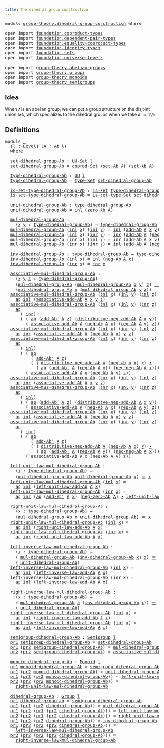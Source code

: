 ```yaml
---
title: The dihedral group construction
---
```


<pre class="Agda"><a id="57" class="Keyword">module</a> <a id="64" href="group-theory.dihedral-group-construction.html" class="Module">group-theory.dihedral-group-construction</a> <a id="105" class="Keyword">where</a>

<a id="112" class="Keyword">open</a> <a id="117" class="Keyword">import</a> <a id="124" href="foundation.coproduct-types.html" class="Module">foundation.coproduct-types</a>
<a id="151" class="Keyword">open</a> <a id="156" class="Keyword">import</a> <a id="163" href="foundation.dependent-pair-types.html" class="Module">foundation.dependent-pair-types</a>
<a id="195" class="Keyword">open</a> <a id="200" class="Keyword">import</a> <a id="207" href="foundation.equality-coproduct-types.html" class="Module">foundation.equality-coproduct-types</a>
<a id="243" class="Keyword">open</a> <a id="248" class="Keyword">import</a> <a id="255" href="foundation.identity-types.html" class="Module">foundation.identity-types</a>
<a id="281" class="Keyword">open</a> <a id="286" class="Keyword">import</a> <a id="293" href="foundation.sets.html" class="Module">foundation.sets</a>
<a id="309" class="Keyword">open</a> <a id="314" class="Keyword">import</a> <a id="321" href="foundation.universe-levels.html" class="Module">foundation.universe-levels</a>

<a id="349" class="Keyword">open</a> <a id="354" class="Keyword">import</a> <a id="361" href="group-theory.abelian-groups.html" class="Module">group-theory.abelian-groups</a>
<a id="389" class="Keyword">open</a> <a id="394" class="Keyword">import</a> <a id="401" href="group-theory.groups.html" class="Module">group-theory.groups</a>
<a id="421" class="Keyword">open</a> <a id="426" class="Keyword">import</a> <a id="433" href="group-theory.monoids.html" class="Module">group-theory.monoids</a>
<a id="454" class="Keyword">open</a> <a id="459" class="Keyword">import</a> <a id="466" href="group-theory.semigroups.html" class="Module">group-theory.semigroups</a>
</pre>
## Idea

When `A` is an abelian group, we can put a group structure on the disjoint union `A+A`, which specializes to the dihedral groups when we take `A := ℤ/k`.

## Definitions

<pre class="Agda"><a id="683" class="Keyword">module</a> <a id="690" href="group-theory.dihedral-group-construction.html#690" class="Module">_</a>
  <a id="694" class="Symbol">{</a><a id="695" href="group-theory.dihedral-group-construction.html#695" class="Bound">l</a> <a id="697" class="Symbol">:</a> <a id="699" href="Agda.Primitive.html#597" class="Postulate">Level</a><a id="704" class="Symbol">}</a> <a id="706" class="Symbol">(</a><a id="707" href="group-theory.dihedral-group-construction.html#707" class="Bound">A</a> <a id="709" class="Symbol">:</a> <a id="711" href="group-theory.abelian-groups.html#2512" class="Function">Ab</a> <a id="714" href="group-theory.dihedral-group-construction.html#695" class="Bound">l</a><a id="715" class="Symbol">)</a>
  <a id="719" class="Keyword">where</a>

  <a id="728" href="group-theory.dihedral-group-construction.html#728" class="Function">set-dihedral-group-Ab</a> <a id="750" class="Symbol">:</a> <a id="752" href="foundation-core.sets.html#1190" class="Function">UU-Set</a> <a id="759" href="group-theory.dihedral-group-construction.html#695" class="Bound">l</a>
  <a id="763" href="group-theory.dihedral-group-construction.html#728" class="Function">set-dihedral-group-Ab</a> <a id="785" class="Symbol">=</a> <a id="787" href="foundation.equality-coproduct-types.html#11165" class="Function">coprod-Set</a> <a id="798" class="Symbol">(</a><a id="799" href="group-theory.abelian-groups.html#2646" class="Function">set-Ab</a> <a id="806" href="group-theory.dihedral-group-construction.html#707" class="Bound">A</a><a id="807" class="Symbol">)</a> <a id="809" class="Symbol">(</a><a id="810" href="group-theory.abelian-groups.html#2646" class="Function">set-Ab</a> <a id="817" href="group-theory.dihedral-group-construction.html#707" class="Bound">A</a><a id="818" class="Symbol">)</a>

  <a id="823" href="group-theory.dihedral-group-construction.html#823" class="Function">type-dihedral-group-Ab</a> <a id="846" class="Symbol">:</a> <a id="848" href="foundation-core.universe-levels.html#235" class="Primitive">UU</a> <a id="851" href="group-theory.dihedral-group-construction.html#695" class="Bound">l</a>
  <a id="855" href="group-theory.dihedral-group-construction.html#823" class="Function">type-dihedral-group-Ab</a> <a id="878" class="Symbol">=</a> <a id="880" href="foundation-core.sets.html#1304" class="Function">type-Set</a> <a id="889" href="group-theory.dihedral-group-construction.html#728" class="Function">set-dihedral-group-Ab</a>

  <a id="914" href="group-theory.dihedral-group-construction.html#914" class="Function">is-set-type-dihedral-group-Ab</a> <a id="944" class="Symbol">:</a> <a id="946" href="foundation-core.sets.html#1113" class="Function">is-set</a> <a id="953" href="group-theory.dihedral-group-construction.html#823" class="Function">type-dihedral-group-Ab</a>
  <a id="978" href="group-theory.dihedral-group-construction.html#914" class="Function">is-set-type-dihedral-group-Ab</a> <a id="1008" class="Symbol">=</a> <a id="1010" href="foundation-core.sets.html#1355" class="Function">is-set-type-Set</a> <a id="1026" href="group-theory.dihedral-group-construction.html#728" class="Function">set-dihedral-group-Ab</a>

  <a id="1051" href="group-theory.dihedral-group-construction.html#1051" class="Function">unit-dihedral-group-Ab</a> <a id="1074" class="Symbol">:</a> <a id="1076" href="group-theory.dihedral-group-construction.html#823" class="Function">type-dihedral-group-Ab</a>
  <a id="1101" href="group-theory.dihedral-group-construction.html#1051" class="Function">unit-dihedral-group-Ab</a> <a id="1124" class="Symbol">=</a> <a id="1126" href="foundation.coproduct-types.html#1249" class="InductiveConstructor">inl</a> <a id="1130" class="Symbol">(</a><a id="1131" href="group-theory.abelian-groups.html#3983" class="Function">zero-Ab</a> <a id="1139" href="group-theory.dihedral-group-construction.html#707" class="Bound">A</a><a id="1140" class="Symbol">)</a>

  <a id="1145" href="group-theory.dihedral-group-construction.html#1145" class="Function">mul-dihedral-group-Ab</a> <a id="1167" class="Symbol">:</a>
    <a id="1173" class="Symbol">(</a><a id="1174" href="group-theory.dihedral-group-construction.html#1174" class="Bound">x</a> <a id="1176" href="group-theory.dihedral-group-construction.html#1176" class="Bound">y</a> <a id="1178" class="Symbol">:</a> <a id="1180" href="group-theory.dihedral-group-construction.html#823" class="Function">type-dihedral-group-Ab</a><a id="1202" class="Symbol">)</a> <a id="1204" class="Symbol">→</a> <a id="1206" href="group-theory.dihedral-group-construction.html#823" class="Function">type-dihedral-group-Ab</a>
  <a id="1231" href="group-theory.dihedral-group-construction.html#1145" class="Function">mul-dihedral-group-Ab</a> <a id="1253" class="Symbol">(</a><a id="1254" href="foundation.coproduct-types.html#1249" class="InductiveConstructor">inl</a> <a id="1258" href="group-theory.dihedral-group-construction.html#1258" class="Bound">x</a><a id="1259" class="Symbol">)</a> <a id="1261" class="Symbol">(</a><a id="1262" href="foundation.coproduct-types.html#1249" class="InductiveConstructor">inl</a> <a id="1266" href="group-theory.dihedral-group-construction.html#1266" class="Bound">y</a><a id="1267" class="Symbol">)</a> <a id="1269" class="Symbol">=</a> <a id="1271" href="foundation.coproduct-types.html#1249" class="InductiveConstructor">inl</a> <a id="1275" class="Symbol">(</a><a id="1276" href="group-theory.abelian-groups.html#3073" class="Function">add-Ab</a> <a id="1283" href="group-theory.dihedral-group-construction.html#707" class="Bound">A</a> <a id="1285" href="group-theory.dihedral-group-construction.html#1258" class="Bound">x</a> <a id="1287" href="group-theory.dihedral-group-construction.html#1266" class="Bound">y</a><a id="1288" class="Symbol">)</a>
  <a id="1292" href="group-theory.dihedral-group-construction.html#1145" class="Function">mul-dihedral-group-Ab</a> <a id="1314" class="Symbol">(</a><a id="1315" href="foundation.coproduct-types.html#1249" class="InductiveConstructor">inl</a> <a id="1319" href="group-theory.dihedral-group-construction.html#1319" class="Bound">x</a><a id="1320" class="Symbol">)</a> <a id="1322" class="Symbol">(</a><a id="1323" href="foundation.coproduct-types.html#1267" class="InductiveConstructor">inr</a> <a id="1327" href="group-theory.dihedral-group-construction.html#1327" class="Bound">y</a><a id="1328" class="Symbol">)</a> <a id="1330" class="Symbol">=</a> <a id="1332" href="foundation.coproduct-types.html#1267" class="InductiveConstructor">inr</a> <a id="1336" class="Symbol">(</a><a id="1337" href="group-theory.abelian-groups.html#3073" class="Function">add-Ab</a> <a id="1344" href="group-theory.dihedral-group-construction.html#707" class="Bound">A</a> <a id="1346" class="Symbol">(</a><a id="1347" href="group-theory.abelian-groups.html#4621" class="Function">neg-Ab</a> <a id="1354" href="group-theory.dihedral-group-construction.html#707" class="Bound">A</a> <a id="1356" href="group-theory.dihedral-group-construction.html#1319" class="Bound">x</a><a id="1357" class="Symbol">)</a> <a id="1359" href="group-theory.dihedral-group-construction.html#1327" class="Bound">y</a><a id="1360" class="Symbol">)</a>
  <a id="1364" href="group-theory.dihedral-group-construction.html#1145" class="Function">mul-dihedral-group-Ab</a> <a id="1386" class="Symbol">(</a><a id="1387" href="foundation.coproduct-types.html#1267" class="InductiveConstructor">inr</a> <a id="1391" href="group-theory.dihedral-group-construction.html#1391" class="Bound">x</a><a id="1392" class="Symbol">)</a> <a id="1394" class="Symbol">(</a><a id="1395" href="foundation.coproduct-types.html#1249" class="InductiveConstructor">inl</a> <a id="1399" href="group-theory.dihedral-group-construction.html#1399" class="Bound">y</a><a id="1400" class="Symbol">)</a> <a id="1402" class="Symbol">=</a> <a id="1404" href="foundation.coproduct-types.html#1267" class="InductiveConstructor">inr</a> <a id="1408" class="Symbol">(</a><a id="1409" href="group-theory.abelian-groups.html#3073" class="Function">add-Ab</a> <a id="1416" href="group-theory.dihedral-group-construction.html#707" class="Bound">A</a> <a id="1418" href="group-theory.dihedral-group-construction.html#1391" class="Bound">x</a> <a id="1420" href="group-theory.dihedral-group-construction.html#1399" class="Bound">y</a><a id="1421" class="Symbol">)</a>
  <a id="1425" href="group-theory.dihedral-group-construction.html#1145" class="Function">mul-dihedral-group-Ab</a> <a id="1447" class="Symbol">(</a><a id="1448" href="foundation.coproduct-types.html#1267" class="InductiveConstructor">inr</a> <a id="1452" href="group-theory.dihedral-group-construction.html#1452" class="Bound">x</a><a id="1453" class="Symbol">)</a> <a id="1455" class="Symbol">(</a><a id="1456" href="foundation.coproduct-types.html#1267" class="InductiveConstructor">inr</a> <a id="1460" href="group-theory.dihedral-group-construction.html#1460" class="Bound">y</a><a id="1461" class="Symbol">)</a> <a id="1463" class="Symbol">=</a> <a id="1465" href="foundation.coproduct-types.html#1249" class="InductiveConstructor">inl</a> <a id="1469" class="Symbol">(</a><a id="1470" href="group-theory.abelian-groups.html#3073" class="Function">add-Ab</a> <a id="1477" href="group-theory.dihedral-group-construction.html#707" class="Bound">A</a> <a id="1479" class="Symbol">(</a><a id="1480" href="group-theory.abelian-groups.html#4621" class="Function">neg-Ab</a> <a id="1487" href="group-theory.dihedral-group-construction.html#707" class="Bound">A</a> <a id="1489" href="group-theory.dihedral-group-construction.html#1452" class="Bound">x</a><a id="1490" class="Symbol">)</a> <a id="1492" href="group-theory.dihedral-group-construction.html#1460" class="Bound">y</a><a id="1493" class="Symbol">)</a>

  <a id="1498" href="group-theory.dihedral-group-construction.html#1498" class="Function">inv-dihedral-group-Ab</a> <a id="1520" class="Symbol">:</a> <a id="1522" href="group-theory.dihedral-group-construction.html#823" class="Function">type-dihedral-group-Ab</a> <a id="1545" class="Symbol">→</a> <a id="1547" href="group-theory.dihedral-group-construction.html#823" class="Function">type-dihedral-group-Ab</a>
  <a id="1572" href="group-theory.dihedral-group-construction.html#1498" class="Function">inv-dihedral-group-Ab</a> <a id="1594" class="Symbol">(</a><a id="1595" href="foundation.coproduct-types.html#1249" class="InductiveConstructor">inl</a> <a id="1599" href="group-theory.dihedral-group-construction.html#1599" class="Bound">x</a><a id="1600" class="Symbol">)</a> <a id="1602" class="Symbol">=</a> <a id="1604" href="foundation.coproduct-types.html#1249" class="InductiveConstructor">inl</a> <a id="1608" class="Symbol">(</a><a id="1609" href="group-theory.abelian-groups.html#4621" class="Function">neg-Ab</a> <a id="1616" href="group-theory.dihedral-group-construction.html#707" class="Bound">A</a> <a id="1618" href="group-theory.dihedral-group-construction.html#1599" class="Bound">x</a><a id="1619" class="Symbol">)</a>
  <a id="1623" href="group-theory.dihedral-group-construction.html#1498" class="Function">inv-dihedral-group-Ab</a> <a id="1645" class="Symbol">(</a><a id="1646" href="foundation.coproduct-types.html#1267" class="InductiveConstructor">inr</a> <a id="1650" href="group-theory.dihedral-group-construction.html#1650" class="Bound">x</a><a id="1651" class="Symbol">)</a> <a id="1653" class="Symbol">=</a> <a id="1655" href="foundation.coproduct-types.html#1267" class="InductiveConstructor">inr</a> <a id="1659" href="group-theory.dihedral-group-construction.html#1650" class="Bound">x</a>

  <a id="1664" href="group-theory.dihedral-group-construction.html#1664" class="Function">associative-mul-dihedral-group-Ab</a> <a id="1698" class="Symbol">:</a>
    <a id="1704" class="Symbol">(</a><a id="1705" href="group-theory.dihedral-group-construction.html#1705" class="Bound">x</a> <a id="1707" href="group-theory.dihedral-group-construction.html#1707" class="Bound">y</a> <a id="1709" href="group-theory.dihedral-group-construction.html#1709" class="Bound">z</a> <a id="1711" class="Symbol">:</a> <a id="1713" href="group-theory.dihedral-group-construction.html#823" class="Function">type-dihedral-group-Ab</a><a id="1735" class="Symbol">)</a> <a id="1737" class="Symbol">→</a>
    <a id="1743" class="Symbol">(</a><a id="1744" href="group-theory.dihedral-group-construction.html#1145" class="Function">mul-dihedral-group-Ab</a> <a id="1766" class="Symbol">(</a><a id="1767" href="group-theory.dihedral-group-construction.html#1145" class="Function">mul-dihedral-group-Ab</a> <a id="1789" href="group-theory.dihedral-group-construction.html#1705" class="Bound">x</a> <a id="1791" href="group-theory.dihedral-group-construction.html#1707" class="Bound">y</a><a id="1792" class="Symbol">)</a> <a id="1794" href="group-theory.dihedral-group-construction.html#1709" class="Bound">z</a><a id="1795" class="Symbol">)</a> <a id="1797" href="foundation-core.identity-types.html#1865" class="Function Operator">＝</a>
    <a id="1803" class="Symbol">(</a><a id="1804" href="group-theory.dihedral-group-construction.html#1145" class="Function">mul-dihedral-group-Ab</a> <a id="1826" href="group-theory.dihedral-group-construction.html#1705" class="Bound">x</a> <a id="1828" class="Symbol">(</a><a id="1829" href="group-theory.dihedral-group-construction.html#1145" class="Function">mul-dihedral-group-Ab</a> <a id="1851" href="group-theory.dihedral-group-construction.html#1707" class="Bound">y</a> <a id="1853" href="group-theory.dihedral-group-construction.html#1709" class="Bound">z</a><a id="1854" class="Symbol">))</a>
  <a id="1859" href="group-theory.dihedral-group-construction.html#1664" class="Function">associative-mul-dihedral-group-Ab</a> <a id="1893" class="Symbol">(</a><a id="1894" href="foundation.coproduct-types.html#1249" class="InductiveConstructor">inl</a> <a id="1898" href="group-theory.dihedral-group-construction.html#1898" class="Bound">x</a><a id="1899" class="Symbol">)</a> <a id="1901" class="Symbol">(</a><a id="1902" href="foundation.coproduct-types.html#1249" class="InductiveConstructor">inl</a> <a id="1906" href="group-theory.dihedral-group-construction.html#1906" class="Bound">y</a><a id="1907" class="Symbol">)</a> <a id="1909" class="Symbol">(</a><a id="1910" href="foundation.coproduct-types.html#1249" class="InductiveConstructor">inl</a> <a id="1914" href="group-theory.dihedral-group-construction.html#1914" class="Bound">z</a><a id="1915" class="Symbol">)</a> <a id="1917" class="Symbol">=</a>
    <a id="1923" href="foundation-core.identity-types.html#4003" class="Function">ap</a> <a id="1926" href="foundation.coproduct-types.html#1249" class="InductiveConstructor">inl</a> <a id="1930" class="Symbol">(</a><a id="1931" href="group-theory.abelian-groups.html#3458" class="Function">associative-add-Ab</a> <a id="1950" href="group-theory.dihedral-group-construction.html#707" class="Bound">A</a> <a id="1952" href="group-theory.dihedral-group-construction.html#1898" class="Bound">x</a> <a id="1954" href="group-theory.dihedral-group-construction.html#1906" class="Bound">y</a> <a id="1956" href="group-theory.dihedral-group-construction.html#1914" class="Bound">z</a><a id="1957" class="Symbol">)</a>
  <a id="1961" href="group-theory.dihedral-group-construction.html#1664" class="Function">associative-mul-dihedral-group-Ab</a> <a id="1995" class="Symbol">(</a><a id="1996" href="foundation.coproduct-types.html#1249" class="InductiveConstructor">inl</a> <a id="2000" href="group-theory.dihedral-group-construction.html#2000" class="Bound">x</a><a id="2001" class="Symbol">)</a> <a id="2003" class="Symbol">(</a><a id="2004" href="foundation.coproduct-types.html#1249" class="InductiveConstructor">inl</a> <a id="2008" href="group-theory.dihedral-group-construction.html#2008" class="Bound">y</a><a id="2009" class="Symbol">)</a> <a id="2011" class="Symbol">(</a><a id="2012" href="foundation.coproduct-types.html#1267" class="InductiveConstructor">inr</a> <a id="2016" href="group-theory.dihedral-group-construction.html#2016" class="Bound">z</a><a id="2017" class="Symbol">)</a> <a id="2019" class="Symbol">=</a>
    <a id="2025" href="foundation-core.identity-types.html#4003" class="Function">ap</a>
      <a id="2034" class="Symbol">(</a> <a id="2036" href="foundation.coproduct-types.html#1267" class="InductiveConstructor">inr</a><a id="2039" class="Symbol">)</a>
      <a id="2047" class="Symbol">(</a> <a id="2049" class="Symbol">(</a> <a id="2051" href="foundation-core.identity-types.html#4003" class="Function">ap</a> <a id="2054" class="Symbol">(</a><a id="2055" href="group-theory.abelian-groups.html#3178" class="Function">add-Ab&#39;</a> <a id="2063" href="group-theory.dihedral-group-construction.html#707" class="Bound">A</a> <a id="2065" href="group-theory.dihedral-group-construction.html#2016" class="Bound">z</a><a id="2066" class="Symbol">)</a> <a id="2068" class="Symbol">(</a><a id="2069" href="group-theory.abelian-groups.html#5516" class="Function">distributive-neg-add-Ab</a> <a id="2093" href="group-theory.dihedral-group-construction.html#707" class="Bound">A</a> <a id="2095" href="group-theory.dihedral-group-construction.html#2000" class="Bound">x</a> <a id="2097" href="group-theory.dihedral-group-construction.html#2008" class="Bound">y</a><a id="2098" class="Symbol">))</a> <a id="2101" href="foundation-core.identity-types.html#2425" class="Function Operator">∙</a>
        <a id="2111" class="Symbol">(</a> <a id="2113" href="group-theory.abelian-groups.html#3458" class="Function">associative-add-Ab</a> <a id="2132" href="group-theory.dihedral-group-construction.html#707" class="Bound">A</a> <a id="2134" class="Symbol">(</a><a id="2135" href="group-theory.abelian-groups.html#4621" class="Function">neg-Ab</a> <a id="2142" href="group-theory.dihedral-group-construction.html#707" class="Bound">A</a> <a id="2144" href="group-theory.dihedral-group-construction.html#2000" class="Bound">x</a><a id="2145" class="Symbol">)</a> <a id="2147" class="Symbol">(</a><a id="2148" href="group-theory.abelian-groups.html#4621" class="Function">neg-Ab</a> <a id="2155" href="group-theory.dihedral-group-construction.html#707" class="Bound">A</a> <a id="2157" href="group-theory.dihedral-group-construction.html#2008" class="Bound">y</a><a id="2158" class="Symbol">)</a> <a id="2160" href="group-theory.dihedral-group-construction.html#2016" class="Bound">z</a><a id="2161" class="Symbol">))</a>
  <a id="2166" href="group-theory.dihedral-group-construction.html#1664" class="Function">associative-mul-dihedral-group-Ab</a> <a id="2200" class="Symbol">(</a><a id="2201" href="foundation.coproduct-types.html#1249" class="InductiveConstructor">inl</a> <a id="2205" href="group-theory.dihedral-group-construction.html#2205" class="Bound">x</a><a id="2206" class="Symbol">)</a> <a id="2208" class="Symbol">(</a><a id="2209" href="foundation.coproduct-types.html#1267" class="InductiveConstructor">inr</a> <a id="2213" href="group-theory.dihedral-group-construction.html#2213" class="Bound">y</a><a id="2214" class="Symbol">)</a> <a id="2216" class="Symbol">(</a><a id="2217" href="foundation.coproduct-types.html#1249" class="InductiveConstructor">inl</a> <a id="2221" href="group-theory.dihedral-group-construction.html#2221" class="Bound">z</a><a id="2222" class="Symbol">)</a> <a id="2224" class="Symbol">=</a>
    <a id="2230" href="foundation-core.identity-types.html#4003" class="Function">ap</a> <a id="2233" href="foundation.coproduct-types.html#1267" class="InductiveConstructor">inr</a> <a id="2237" class="Symbol">(</a><a id="2238" href="group-theory.abelian-groups.html#3458" class="Function">associative-add-Ab</a> <a id="2257" href="group-theory.dihedral-group-construction.html#707" class="Bound">A</a> <a id="2259" class="Symbol">(</a><a id="2260" href="group-theory.abelian-groups.html#4621" class="Function">neg-Ab</a> <a id="2267" href="group-theory.dihedral-group-construction.html#707" class="Bound">A</a> <a id="2269" href="group-theory.dihedral-group-construction.html#2205" class="Bound">x</a><a id="2270" class="Symbol">)</a> <a id="2272" href="group-theory.dihedral-group-construction.html#2213" class="Bound">y</a> <a id="2274" href="group-theory.dihedral-group-construction.html#2221" class="Bound">z</a><a id="2275" class="Symbol">)</a>
  <a id="2279" href="group-theory.dihedral-group-construction.html#1664" class="Function">associative-mul-dihedral-group-Ab</a> <a id="2313" class="Symbol">(</a><a id="2314" href="foundation.coproduct-types.html#1249" class="InductiveConstructor">inl</a> <a id="2318" href="group-theory.dihedral-group-construction.html#2318" class="Bound">x</a><a id="2319" class="Symbol">)</a> <a id="2321" class="Symbol">(</a><a id="2322" href="foundation.coproduct-types.html#1267" class="InductiveConstructor">inr</a> <a id="2326" href="group-theory.dihedral-group-construction.html#2326" class="Bound">y</a><a id="2327" class="Symbol">)</a> <a id="2329" class="Symbol">(</a><a id="2330" href="foundation.coproduct-types.html#1267" class="InductiveConstructor">inr</a> <a id="2334" href="group-theory.dihedral-group-construction.html#2334" class="Bound">z</a><a id="2335" class="Symbol">)</a> <a id="2337" class="Symbol">=</a>
    <a id="2343" href="foundation-core.identity-types.html#4003" class="Function">ap</a>
      <a id="2352" class="Symbol">(</a> <a id="2354" href="foundation.coproduct-types.html#1249" class="InductiveConstructor">inl</a><a id="2357" class="Symbol">)</a>
      <a id="2365" class="Symbol">(</a> <a id="2367" class="Symbol">(</a> <a id="2369" href="foundation-core.identity-types.html#4003" class="Function">ap</a>
          <a id="2382" class="Symbol">(</a> <a id="2384" href="group-theory.abelian-groups.html#3178" class="Function">add-Ab&#39;</a> <a id="2392" href="group-theory.dihedral-group-construction.html#707" class="Bound">A</a> <a id="2394" href="group-theory.dihedral-group-construction.html#2334" class="Bound">z</a><a id="2395" class="Symbol">)</a>
          <a id="2407" class="Symbol">(</a> <a id="2409" class="Symbol">(</a> <a id="2411" href="group-theory.abelian-groups.html#5516" class="Function">distributive-neg-add-Ab</a> <a id="2435" href="group-theory.dihedral-group-construction.html#707" class="Bound">A</a> <a id="2437" class="Symbol">(</a><a id="2438" href="group-theory.abelian-groups.html#4621" class="Function">neg-Ab</a> <a id="2445" href="group-theory.dihedral-group-construction.html#707" class="Bound">A</a> <a id="2447" href="group-theory.dihedral-group-construction.html#2318" class="Bound">x</a><a id="2448" class="Symbol">)</a> <a id="2450" href="group-theory.dihedral-group-construction.html#2326" class="Bound">y</a><a id="2451" class="Symbol">)</a> <a id="2453" href="foundation-core.identity-types.html#2425" class="Function Operator">∙</a>
            <a id="2467" class="Symbol">(</a> <a id="2469" href="foundation-core.identity-types.html#4003" class="Function">ap</a> <a id="2472" class="Symbol">(</a><a id="2473" href="group-theory.abelian-groups.html#3178" class="Function">add-Ab&#39;</a> <a id="2481" href="group-theory.dihedral-group-construction.html#707" class="Bound">A</a> <a id="2483" class="Symbol">(</a><a id="2484" href="group-theory.abelian-groups.html#4621" class="Function">neg-Ab</a> <a id="2491" href="group-theory.dihedral-group-construction.html#707" class="Bound">A</a> <a id="2493" href="group-theory.dihedral-group-construction.html#2326" class="Bound">y</a><a id="2494" class="Symbol">))</a> <a id="2497" class="Symbol">(</a><a id="2498" href="group-theory.abelian-groups.html#5791" class="Function">neg-neg-Ab</a> <a id="2509" href="group-theory.dihedral-group-construction.html#707" class="Bound">A</a> <a id="2511" href="group-theory.dihedral-group-construction.html#2318" class="Bound">x</a><a id="2512" class="Symbol">))))</a> <a id="2517" href="foundation-core.identity-types.html#2425" class="Function Operator">∙</a>
        <a id="2527" class="Symbol">(</a> <a id="2529" href="group-theory.abelian-groups.html#3458" class="Function">associative-add-Ab</a> <a id="2548" href="group-theory.dihedral-group-construction.html#707" class="Bound">A</a> <a id="2550" href="group-theory.dihedral-group-construction.html#2318" class="Bound">x</a> <a id="2552" class="Symbol">(</a><a id="2553" href="group-theory.abelian-groups.html#4621" class="Function">neg-Ab</a> <a id="2560" href="group-theory.dihedral-group-construction.html#707" class="Bound">A</a> <a id="2562" href="group-theory.dihedral-group-construction.html#2326" class="Bound">y</a><a id="2563" class="Symbol">)</a> <a id="2565" href="group-theory.dihedral-group-construction.html#2334" class="Bound">z</a><a id="2566" class="Symbol">))</a>
  <a id="2571" href="group-theory.dihedral-group-construction.html#1664" class="Function">associative-mul-dihedral-group-Ab</a> <a id="2605" class="Symbol">(</a><a id="2606" href="foundation.coproduct-types.html#1267" class="InductiveConstructor">inr</a> <a id="2610" href="group-theory.dihedral-group-construction.html#2610" class="Bound">x</a><a id="2611" class="Symbol">)</a> <a id="2613" class="Symbol">(</a><a id="2614" href="foundation.coproduct-types.html#1249" class="InductiveConstructor">inl</a> <a id="2618" href="group-theory.dihedral-group-construction.html#2618" class="Bound">y</a><a id="2619" class="Symbol">)</a> <a id="2621" class="Symbol">(</a><a id="2622" href="foundation.coproduct-types.html#1249" class="InductiveConstructor">inl</a> <a id="2626" href="group-theory.dihedral-group-construction.html#2626" class="Bound">z</a><a id="2627" class="Symbol">)</a> <a id="2629" class="Symbol">=</a>
    <a id="2635" href="foundation-core.identity-types.html#4003" class="Function">ap</a> <a id="2638" href="foundation.coproduct-types.html#1267" class="InductiveConstructor">inr</a> <a id="2642" class="Symbol">(</a><a id="2643" href="group-theory.abelian-groups.html#3458" class="Function">associative-add-Ab</a> <a id="2662" href="group-theory.dihedral-group-construction.html#707" class="Bound">A</a> <a id="2664" href="group-theory.dihedral-group-construction.html#2610" class="Bound">x</a> <a id="2666" href="group-theory.dihedral-group-construction.html#2618" class="Bound">y</a> <a id="2668" href="group-theory.dihedral-group-construction.html#2626" class="Bound">z</a><a id="2669" class="Symbol">)</a>
  <a id="2673" href="group-theory.dihedral-group-construction.html#1664" class="Function">associative-mul-dihedral-group-Ab</a> <a id="2707" class="Symbol">(</a><a id="2708" href="foundation.coproduct-types.html#1267" class="InductiveConstructor">inr</a> <a id="2712" href="group-theory.dihedral-group-construction.html#2712" class="Bound">x</a><a id="2713" class="Symbol">)</a> <a id="2715" class="Symbol">(</a><a id="2716" href="foundation.coproduct-types.html#1249" class="InductiveConstructor">inl</a> <a id="2720" href="group-theory.dihedral-group-construction.html#2720" class="Bound">y</a><a id="2721" class="Symbol">)</a> <a id="2723" class="Symbol">(</a><a id="2724" href="foundation.coproduct-types.html#1267" class="InductiveConstructor">inr</a> <a id="2728" href="group-theory.dihedral-group-construction.html#2728" class="Bound">z</a><a id="2729" class="Symbol">)</a> <a id="2731" class="Symbol">=</a>
    <a id="2737" href="foundation-core.identity-types.html#4003" class="Function">ap</a>
      <a id="2746" class="Symbol">(</a> <a id="2748" href="foundation.coproduct-types.html#1249" class="InductiveConstructor">inl</a><a id="2751" class="Symbol">)</a>
      <a id="2759" class="Symbol">(</a> <a id="2761" class="Symbol">(</a> <a id="2763" href="foundation-core.identity-types.html#4003" class="Function">ap</a> <a id="2766" class="Symbol">(</a><a id="2767" href="group-theory.abelian-groups.html#3178" class="Function">add-Ab&#39;</a> <a id="2775" href="group-theory.dihedral-group-construction.html#707" class="Bound">A</a> <a id="2777" href="group-theory.dihedral-group-construction.html#2728" class="Bound">z</a><a id="2778" class="Symbol">)</a> <a id="2780" class="Symbol">(</a><a id="2781" href="group-theory.abelian-groups.html#5516" class="Function">distributive-neg-add-Ab</a> <a id="2805" href="group-theory.dihedral-group-construction.html#707" class="Bound">A</a> <a id="2807" href="group-theory.dihedral-group-construction.html#2712" class="Bound">x</a> <a id="2809" href="group-theory.dihedral-group-construction.html#2720" class="Bound">y</a><a id="2810" class="Symbol">))</a> <a id="2813" href="foundation-core.identity-types.html#2425" class="Function Operator">∙</a>
        <a id="2823" class="Symbol">(</a> <a id="2825" href="group-theory.abelian-groups.html#3458" class="Function">associative-add-Ab</a> <a id="2844" href="group-theory.dihedral-group-construction.html#707" class="Bound">A</a> <a id="2846" class="Symbol">(</a><a id="2847" href="group-theory.abelian-groups.html#4621" class="Function">neg-Ab</a> <a id="2854" href="group-theory.dihedral-group-construction.html#707" class="Bound">A</a> <a id="2856" href="group-theory.dihedral-group-construction.html#2712" class="Bound">x</a><a id="2857" class="Symbol">)</a> <a id="2859" class="Symbol">(</a><a id="2860" href="group-theory.abelian-groups.html#4621" class="Function">neg-Ab</a> <a id="2867" href="group-theory.dihedral-group-construction.html#707" class="Bound">A</a> <a id="2869" href="group-theory.dihedral-group-construction.html#2720" class="Bound">y</a><a id="2870" class="Symbol">)</a> <a id="2872" href="group-theory.dihedral-group-construction.html#2728" class="Bound">z</a><a id="2873" class="Symbol">))</a>
  <a id="2878" href="group-theory.dihedral-group-construction.html#1664" class="Function">associative-mul-dihedral-group-Ab</a> <a id="2912" class="Symbol">(</a><a id="2913" href="foundation.coproduct-types.html#1267" class="InductiveConstructor">inr</a> <a id="2917" href="group-theory.dihedral-group-construction.html#2917" class="Bound">x</a><a id="2918" class="Symbol">)</a> <a id="2920" class="Symbol">(</a><a id="2921" href="foundation.coproduct-types.html#1267" class="InductiveConstructor">inr</a> <a id="2925" href="group-theory.dihedral-group-construction.html#2925" class="Bound">y</a><a id="2926" class="Symbol">)</a> <a id="2928" class="Symbol">(</a><a id="2929" href="foundation.coproduct-types.html#1249" class="InductiveConstructor">inl</a> <a id="2933" href="group-theory.dihedral-group-construction.html#2933" class="Bound">z</a><a id="2934" class="Symbol">)</a> <a id="2936" class="Symbol">=</a>
    <a id="2942" href="foundation-core.identity-types.html#4003" class="Function">ap</a> <a id="2945" href="foundation.coproduct-types.html#1249" class="InductiveConstructor">inl</a> <a id="2949" class="Symbol">(</a><a id="2950" href="group-theory.abelian-groups.html#3458" class="Function">associative-add-Ab</a> <a id="2969" href="group-theory.dihedral-group-construction.html#707" class="Bound">A</a> <a id="2971" class="Symbol">(</a><a id="2972" href="group-theory.abelian-groups.html#4621" class="Function">neg-Ab</a> <a id="2979" href="group-theory.dihedral-group-construction.html#707" class="Bound">A</a> <a id="2981" href="group-theory.dihedral-group-construction.html#2917" class="Bound">x</a><a id="2982" class="Symbol">)</a> <a id="2984" href="group-theory.dihedral-group-construction.html#2925" class="Bound">y</a> <a id="2986" href="group-theory.dihedral-group-construction.html#2933" class="Bound">z</a><a id="2987" class="Symbol">)</a>
  <a id="2991" href="group-theory.dihedral-group-construction.html#1664" class="Function">associative-mul-dihedral-group-Ab</a> <a id="3025" class="Symbol">(</a><a id="3026" href="foundation.coproduct-types.html#1267" class="InductiveConstructor">inr</a> <a id="3030" href="group-theory.dihedral-group-construction.html#3030" class="Bound">x</a><a id="3031" class="Symbol">)</a> <a id="3033" class="Symbol">(</a><a id="3034" href="foundation.coproduct-types.html#1267" class="InductiveConstructor">inr</a> <a id="3038" href="group-theory.dihedral-group-construction.html#3038" class="Bound">y</a><a id="3039" class="Symbol">)</a> <a id="3041" class="Symbol">(</a><a id="3042" href="foundation.coproduct-types.html#1267" class="InductiveConstructor">inr</a> <a id="3046" href="group-theory.dihedral-group-construction.html#3046" class="Bound">z</a><a id="3047" class="Symbol">)</a> <a id="3049" class="Symbol">=</a>
    <a id="3055" href="foundation-core.identity-types.html#4003" class="Function">ap</a>
      <a id="3064" class="Symbol">(</a> <a id="3066" href="foundation.coproduct-types.html#1267" class="InductiveConstructor">inr</a><a id="3069" class="Symbol">)</a>
      <a id="3077" class="Symbol">(</a> <a id="3079" class="Symbol">(</a> <a id="3081" href="foundation-core.identity-types.html#4003" class="Function">ap</a>
          <a id="3094" class="Symbol">(</a> <a id="3096" href="group-theory.abelian-groups.html#3178" class="Function">add-Ab&#39;</a> <a id="3104" href="group-theory.dihedral-group-construction.html#707" class="Bound">A</a> <a id="3106" href="group-theory.dihedral-group-construction.html#3046" class="Bound">z</a><a id="3107" class="Symbol">)</a>
          <a id="3119" class="Symbol">(</a> <a id="3121" class="Symbol">(</a> <a id="3123" href="group-theory.abelian-groups.html#5516" class="Function">distributive-neg-add-Ab</a> <a id="3147" href="group-theory.dihedral-group-construction.html#707" class="Bound">A</a> <a id="3149" class="Symbol">(</a><a id="3150" href="group-theory.abelian-groups.html#4621" class="Function">neg-Ab</a> <a id="3157" href="group-theory.dihedral-group-construction.html#707" class="Bound">A</a> <a id="3159" href="group-theory.dihedral-group-construction.html#3030" class="Bound">x</a><a id="3160" class="Symbol">)</a> <a id="3162" href="group-theory.dihedral-group-construction.html#3038" class="Bound">y</a><a id="3163" class="Symbol">)</a> <a id="3165" href="foundation-core.identity-types.html#2425" class="Function Operator">∙</a>
            <a id="3179" class="Symbol">(</a> <a id="3181" href="foundation-core.identity-types.html#4003" class="Function">ap</a> <a id="3184" class="Symbol">(</a><a id="3185" href="group-theory.abelian-groups.html#3178" class="Function">add-Ab&#39;</a> <a id="3193" href="group-theory.dihedral-group-construction.html#707" class="Bound">A</a> <a id="3195" class="Symbol">(</a><a id="3196" href="group-theory.abelian-groups.html#4621" class="Function">neg-Ab</a> <a id="3203" href="group-theory.dihedral-group-construction.html#707" class="Bound">A</a> <a id="3205" href="group-theory.dihedral-group-construction.html#3038" class="Bound">y</a><a id="3206" class="Symbol">))</a> <a id="3209" class="Symbol">(</a><a id="3210" href="group-theory.abelian-groups.html#5791" class="Function">neg-neg-Ab</a> <a id="3221" href="group-theory.dihedral-group-construction.html#707" class="Bound">A</a> <a id="3223" href="group-theory.dihedral-group-construction.html#3030" class="Bound">x</a><a id="3224" class="Symbol">))))</a> <a id="3229" href="foundation-core.identity-types.html#2425" class="Function Operator">∙</a>
        <a id="3239" class="Symbol">(</a> <a id="3241" href="group-theory.abelian-groups.html#3458" class="Function">associative-add-Ab</a> <a id="3260" href="group-theory.dihedral-group-construction.html#707" class="Bound">A</a> <a id="3262" href="group-theory.dihedral-group-construction.html#3030" class="Bound">x</a> <a id="3264" class="Symbol">(</a><a id="3265" href="group-theory.abelian-groups.html#4621" class="Function">neg-Ab</a> <a id="3272" href="group-theory.dihedral-group-construction.html#707" class="Bound">A</a> <a id="3274" href="group-theory.dihedral-group-construction.html#3038" class="Bound">y</a><a id="3275" class="Symbol">)</a> <a id="3277" href="group-theory.dihedral-group-construction.html#3046" class="Bound">z</a><a id="3278" class="Symbol">))</a>

  <a id="3284" href="group-theory.dihedral-group-construction.html#3284" class="Function">left-unit-law-mul-dihedral-group-Ab</a> <a id="3320" class="Symbol">:</a>
    <a id="3326" class="Symbol">(</a><a id="3327" href="group-theory.dihedral-group-construction.html#3327" class="Bound">x</a> <a id="3329" class="Symbol">:</a> <a id="3331" href="group-theory.dihedral-group-construction.html#823" class="Function">type-dihedral-group-Ab</a><a id="3353" class="Symbol">)</a> <a id="3355" class="Symbol">→</a>
    <a id="3361" class="Symbol">(</a><a id="3362" href="group-theory.dihedral-group-construction.html#1145" class="Function">mul-dihedral-group-Ab</a> <a id="3384" href="group-theory.dihedral-group-construction.html#1051" class="Function">unit-dihedral-group-Ab</a> <a id="3407" href="group-theory.dihedral-group-construction.html#3327" class="Bound">x</a><a id="3408" class="Symbol">)</a> <a id="3410" href="foundation-core.identity-types.html#1865" class="Function Operator">＝</a> <a id="3412" href="group-theory.dihedral-group-construction.html#3327" class="Bound">x</a>
  <a id="3416" href="group-theory.dihedral-group-construction.html#3284" class="Function">left-unit-law-mul-dihedral-group-Ab</a> <a id="3452" class="Symbol">(</a><a id="3453" href="foundation.coproduct-types.html#1249" class="InductiveConstructor">inl</a> <a id="3457" href="group-theory.dihedral-group-construction.html#3457" class="Bound">x</a><a id="3458" class="Symbol">)</a> <a id="3460" class="Symbol">=</a>
    <a id="3466" href="foundation-core.identity-types.html#4003" class="Function">ap</a> <a id="3469" href="foundation.coproduct-types.html#1249" class="InductiveConstructor">inl</a> <a id="3473" class="Symbol">(</a><a id="3474" href="group-theory.abelian-groups.html#4157" class="Function">left-unit-law-add-Ab</a> <a id="3495" href="group-theory.dihedral-group-construction.html#707" class="Bound">A</a> <a id="3497" href="group-theory.dihedral-group-construction.html#3457" class="Bound">x</a><a id="3498" class="Symbol">)</a>
  <a id="3502" href="group-theory.dihedral-group-construction.html#3284" class="Function">left-unit-law-mul-dihedral-group-Ab</a> <a id="3538" class="Symbol">(</a><a id="3539" href="foundation.coproduct-types.html#1267" class="InductiveConstructor">inr</a> <a id="3543" href="group-theory.dihedral-group-construction.html#3543" class="Bound">x</a><a id="3544" class="Symbol">)</a> <a id="3546" class="Symbol">=</a>
    <a id="3552" href="foundation-core.identity-types.html#4003" class="Function">ap</a> <a id="3555" href="foundation.coproduct-types.html#1267" class="InductiveConstructor">inr</a> <a id="3559" class="Symbol">(</a><a id="3560" href="foundation-core.identity-types.html#4003" class="Function">ap</a> <a id="3563" class="Symbol">(</a><a id="3564" href="group-theory.abelian-groups.html#3178" class="Function">add-Ab&#39;</a> <a id="3572" href="group-theory.dihedral-group-construction.html#707" class="Bound">A</a> <a id="3574" href="group-theory.dihedral-group-construction.html#3543" class="Bound">x</a><a id="3575" class="Symbol">)</a> <a id="3577" class="Symbol">(</a><a id="3578" href="group-theory.abelian-groups.html#5916" class="Function">neg-zero-Ab</a> <a id="3590" href="group-theory.dihedral-group-construction.html#707" class="Bound">A</a><a id="3591" class="Symbol">)</a> <a id="3593" href="foundation-core.identity-types.html#2425" class="Function Operator">∙</a> <a id="3595" href="group-theory.abelian-groups.html#4157" class="Function">left-unit-law-add-Ab</a> <a id="3616" href="group-theory.dihedral-group-construction.html#707" class="Bound">A</a> <a id="3618" href="group-theory.dihedral-group-construction.html#3543" class="Bound">x</a><a id="3619" class="Symbol">)</a>

  <a id="3624" href="group-theory.dihedral-group-construction.html#3624" class="Function">right-unit-law-mul-dihedral-group-Ab</a> <a id="3661" class="Symbol">:</a>
    <a id="3667" class="Symbol">(</a><a id="3668" href="group-theory.dihedral-group-construction.html#3668" class="Bound">x</a> <a id="3670" class="Symbol">:</a> <a id="3672" href="group-theory.dihedral-group-construction.html#823" class="Function">type-dihedral-group-Ab</a><a id="3694" class="Symbol">)</a> <a id="3696" class="Symbol">→</a>
    <a id="3702" class="Symbol">(</a><a id="3703" href="group-theory.dihedral-group-construction.html#1145" class="Function">mul-dihedral-group-Ab</a> <a id="3725" href="group-theory.dihedral-group-construction.html#3668" class="Bound">x</a> <a id="3727" href="group-theory.dihedral-group-construction.html#1051" class="Function">unit-dihedral-group-Ab</a><a id="3749" class="Symbol">)</a> <a id="3751" href="foundation-core.identity-types.html#1865" class="Function Operator">＝</a> <a id="3753" href="group-theory.dihedral-group-construction.html#3668" class="Bound">x</a>
  <a id="3757" href="group-theory.dihedral-group-construction.html#3624" class="Function">right-unit-law-mul-dihedral-group-Ab</a> <a id="3794" class="Symbol">(</a><a id="3795" href="foundation.coproduct-types.html#1249" class="InductiveConstructor">inl</a> <a id="3799" href="group-theory.dihedral-group-construction.html#3799" class="Bound">x</a><a id="3800" class="Symbol">)</a> <a id="3802" class="Symbol">=</a>
    <a id="3808" href="foundation-core.identity-types.html#4003" class="Function">ap</a> <a id="3811" href="foundation.coproduct-types.html#1249" class="InductiveConstructor">inl</a> <a id="3815" class="Symbol">(</a><a id="3816" href="group-theory.abelian-groups.html#4316" class="Function">right-unit-law-add-Ab</a> <a id="3838" href="group-theory.dihedral-group-construction.html#707" class="Bound">A</a> <a id="3840" href="group-theory.dihedral-group-construction.html#3799" class="Bound">x</a><a id="3841" class="Symbol">)</a>
  <a id="3845" href="group-theory.dihedral-group-construction.html#3624" class="Function">right-unit-law-mul-dihedral-group-Ab</a> <a id="3882" class="Symbol">(</a><a id="3883" href="foundation.coproduct-types.html#1267" class="InductiveConstructor">inr</a> <a id="3887" href="group-theory.dihedral-group-construction.html#3887" class="Bound">x</a><a id="3888" class="Symbol">)</a> <a id="3890" class="Symbol">=</a>
    <a id="3896" href="foundation-core.identity-types.html#4003" class="Function">ap</a> <a id="3899" href="foundation.coproduct-types.html#1267" class="InductiveConstructor">inr</a> <a id="3903" class="Symbol">(</a><a id="3904" href="group-theory.abelian-groups.html#4316" class="Function">right-unit-law-add-Ab</a> <a id="3926" href="group-theory.dihedral-group-construction.html#707" class="Bound">A</a> <a id="3928" href="group-theory.dihedral-group-construction.html#3887" class="Bound">x</a><a id="3929" class="Symbol">)</a>

  <a id="3934" href="group-theory.dihedral-group-construction.html#3934" class="Function">left-inverse-law-mul-dihedral-group-Ab</a> <a id="3973" class="Symbol">:</a>
    <a id="3979" class="Symbol">(</a><a id="3980" href="group-theory.dihedral-group-construction.html#3980" class="Bound">x</a> <a id="3982" class="Symbol">:</a> <a id="3984" href="group-theory.dihedral-group-construction.html#823" class="Function">type-dihedral-group-Ab</a><a id="4006" class="Symbol">)</a> <a id="4008" class="Symbol">→</a>
    <a id="4014" class="Symbol">(</a> <a id="4016" href="group-theory.dihedral-group-construction.html#1145" class="Function">mul-dihedral-group-Ab</a> <a id="4038" class="Symbol">(</a><a id="4039" href="group-theory.dihedral-group-construction.html#1498" class="Function">inv-dihedral-group-Ab</a> <a id="4061" href="group-theory.dihedral-group-construction.html#3980" class="Bound">x</a><a id="4062" class="Symbol">)</a> <a id="4064" href="group-theory.dihedral-group-construction.html#3980" class="Bound">x</a><a id="4065" class="Symbol">)</a> <a id="4067" href="foundation-core.identity-types.html#1865" class="Function Operator">＝</a>
    <a id="4073" class="Symbol">(</a> <a id="4075" href="group-theory.dihedral-group-construction.html#1051" class="Function">unit-dihedral-group-Ab</a><a id="4097" class="Symbol">)</a>
  <a id="4101" href="group-theory.dihedral-group-construction.html#3934" class="Function">left-inverse-law-mul-dihedral-group-Ab</a> <a id="4140" class="Symbol">(</a><a id="4141" href="foundation.coproduct-types.html#1249" class="InductiveConstructor">inl</a> <a id="4145" href="group-theory.dihedral-group-construction.html#4145" class="Bound">x</a><a id="4146" class="Symbol">)</a> <a id="4148" class="Symbol">=</a>
    <a id="4154" href="foundation-core.identity-types.html#4003" class="Function">ap</a> <a id="4157" href="foundation.coproduct-types.html#1249" class="InductiveConstructor">inl</a> <a id="4161" class="Symbol">(</a><a id="4162" href="group-theory.abelian-groups.html#4714" class="Function">left-inverse-law-add-Ab</a> <a id="4186" href="group-theory.dihedral-group-construction.html#707" class="Bound">A</a> <a id="4188" href="group-theory.dihedral-group-construction.html#4145" class="Bound">x</a><a id="4189" class="Symbol">)</a>
  <a id="4193" href="group-theory.dihedral-group-construction.html#3934" class="Function">left-inverse-law-mul-dihedral-group-Ab</a> <a id="4232" class="Symbol">(</a><a id="4233" href="foundation.coproduct-types.html#1267" class="InductiveConstructor">inr</a> <a id="4237" href="group-theory.dihedral-group-construction.html#4237" class="Bound">x</a><a id="4238" class="Symbol">)</a> <a id="4240" class="Symbol">=</a>
    <a id="4246" href="foundation-core.identity-types.html#4003" class="Function">ap</a> <a id="4249" href="foundation.coproduct-types.html#1249" class="InductiveConstructor">inl</a> <a id="4253" class="Symbol">(</a><a id="4254" href="group-theory.abelian-groups.html#4714" class="Function">left-inverse-law-add-Ab</a> <a id="4278" href="group-theory.dihedral-group-construction.html#707" class="Bound">A</a> <a id="4280" href="group-theory.dihedral-group-construction.html#4237" class="Bound">x</a><a id="4281" class="Symbol">)</a>

  <a id="4286" href="group-theory.dihedral-group-construction.html#4286" class="Function">right-inverse-law-mul-dihedral-group-Ab</a> <a id="4326" class="Symbol">:</a>
    <a id="4332" class="Symbol">(</a><a id="4333" href="group-theory.dihedral-group-construction.html#4333" class="Bound">x</a> <a id="4335" class="Symbol">:</a> <a id="4337" href="group-theory.dihedral-group-construction.html#823" class="Function">type-dihedral-group-Ab</a><a id="4359" class="Symbol">)</a> <a id="4361" class="Symbol">→</a>
    <a id="4367" class="Symbol">(</a> <a id="4369" href="group-theory.dihedral-group-construction.html#1145" class="Function">mul-dihedral-group-Ab</a> <a id="4391" href="group-theory.dihedral-group-construction.html#4333" class="Bound">x</a> <a id="4393" class="Symbol">(</a><a id="4394" href="group-theory.dihedral-group-construction.html#1498" class="Function">inv-dihedral-group-Ab</a> <a id="4416" href="group-theory.dihedral-group-construction.html#4333" class="Bound">x</a><a id="4417" class="Symbol">))</a> <a id="4420" href="foundation-core.identity-types.html#1865" class="Function Operator">＝</a>
    <a id="4426" class="Symbol">(</a> <a id="4428" href="group-theory.dihedral-group-construction.html#1051" class="Function">unit-dihedral-group-Ab</a><a id="4450" class="Symbol">)</a>
  <a id="4454" href="group-theory.dihedral-group-construction.html#4286" class="Function">right-inverse-law-mul-dihedral-group-Ab</a> <a id="4494" class="Symbol">(</a><a id="4495" href="foundation.coproduct-types.html#1249" class="InductiveConstructor">inl</a> <a id="4499" href="group-theory.dihedral-group-construction.html#4499" class="Bound">x</a><a id="4500" class="Symbol">)</a> <a id="4502" class="Symbol">=</a>
    <a id="4508" href="foundation-core.identity-types.html#4003" class="Function">ap</a> <a id="4511" href="foundation.coproduct-types.html#1249" class="InductiveConstructor">inl</a> <a id="4515" class="Symbol">(</a><a id="4516" href="group-theory.abelian-groups.html#4891" class="Function">right-inverse-law-add-Ab</a> <a id="4541" href="group-theory.dihedral-group-construction.html#707" class="Bound">A</a> <a id="4543" href="group-theory.dihedral-group-construction.html#4499" class="Bound">x</a><a id="4544" class="Symbol">)</a>
  <a id="4548" href="group-theory.dihedral-group-construction.html#4286" class="Function">right-inverse-law-mul-dihedral-group-Ab</a> <a id="4588" class="Symbol">(</a><a id="4589" href="foundation.coproduct-types.html#1267" class="InductiveConstructor">inr</a> <a id="4593" href="group-theory.dihedral-group-construction.html#4593" class="Bound">x</a><a id="4594" class="Symbol">)</a> <a id="4596" class="Symbol">=</a>
    <a id="4602" href="foundation-core.identity-types.html#4003" class="Function">ap</a> <a id="4605" href="foundation.coproduct-types.html#1249" class="InductiveConstructor">inl</a> <a id="4609" class="Symbol">(</a><a id="4610" href="group-theory.abelian-groups.html#4714" class="Function">left-inverse-law-add-Ab</a> <a id="4634" href="group-theory.dihedral-group-construction.html#707" class="Bound">A</a> <a id="4636" href="group-theory.dihedral-group-construction.html#4593" class="Bound">x</a><a id="4637" class="Symbol">)</a>

  <a id="4642" href="group-theory.dihedral-group-construction.html#4642" class="Function">semigroup-dihedral-group-Ab</a> <a id="4670" class="Symbol">:</a> <a id="4672" href="group-theory.semigroups.html#750" class="Function">Semigroup</a> <a id="4682" href="group-theory.dihedral-group-construction.html#695" class="Bound">l</a>
  <a id="4686" href="foundation-core.dependent-pair-types.html#605" class="Field">pr1</a> <a id="4690" href="group-theory.dihedral-group-construction.html#4642" class="Function">semigroup-dihedral-group-Ab</a> <a id="4718" class="Symbol">=</a> <a id="4720" href="group-theory.dihedral-group-construction.html#728" class="Function">set-dihedral-group-Ab</a>
  <a id="4744" href="foundation-core.dependent-pair-types.html#605" class="Field">pr1</a> <a id="4748" class="Symbol">(</a><a id="4749" href="foundation-core.dependent-pair-types.html#617" class="Field">pr2</a> <a id="4753" href="group-theory.dihedral-group-construction.html#4642" class="Function">semigroup-dihedral-group-Ab</a><a id="4780" class="Symbol">)</a> <a id="4782" class="Symbol">=</a> <a id="4784" href="group-theory.dihedral-group-construction.html#1145" class="Function">mul-dihedral-group-Ab</a>
  <a id="4808" href="foundation-core.dependent-pair-types.html#617" class="Field">pr2</a> <a id="4812" class="Symbol">(</a><a id="4813" href="foundation-core.dependent-pair-types.html#617" class="Field">pr2</a> <a id="4817" href="group-theory.dihedral-group-construction.html#4642" class="Function">semigroup-dihedral-group-Ab</a><a id="4844" class="Symbol">)</a> <a id="4846" class="Symbol">=</a> <a id="4848" href="group-theory.dihedral-group-construction.html#1664" class="Function">associative-mul-dihedral-group-Ab</a>

  <a id="4885" href="group-theory.dihedral-group-construction.html#4885" class="Function">monoid-dihedral-group-Ab</a> <a id="4910" class="Symbol">:</a> <a id="4912" href="group-theory.monoids.html#1020" class="Function">Monoid</a> <a id="4919" href="group-theory.dihedral-group-construction.html#695" class="Bound">l</a>
  <a id="4923" href="foundation-core.dependent-pair-types.html#605" class="Field">pr1</a> <a id="4927" href="group-theory.dihedral-group-construction.html#4885" class="Function">monoid-dihedral-group-Ab</a> <a id="4952" class="Symbol">=</a> <a id="4954" href="group-theory.dihedral-group-construction.html#4642" class="Function">semigroup-dihedral-group-Ab</a>
  <a id="4984" href="foundation-core.dependent-pair-types.html#605" class="Field">pr1</a> <a id="4988" class="Symbol">(</a><a id="4989" href="foundation-core.dependent-pair-types.html#617" class="Field">pr2</a> <a id="4993" href="group-theory.dihedral-group-construction.html#4885" class="Function">monoid-dihedral-group-Ab</a><a id="5017" class="Symbol">)</a> <a id="5019" class="Symbol">=</a> <a id="5021" href="group-theory.dihedral-group-construction.html#1051" class="Function">unit-dihedral-group-Ab</a>
  <a id="5046" href="foundation-core.dependent-pair-types.html#605" class="Field">pr1</a> <a id="5050" class="Symbol">(</a><a id="5051" href="foundation-core.dependent-pair-types.html#617" class="Field">pr2</a> <a id="5055" class="Symbol">(</a><a id="5056" href="foundation-core.dependent-pair-types.html#617" class="Field">pr2</a> <a id="5060" href="group-theory.dihedral-group-construction.html#4885" class="Function">monoid-dihedral-group-Ab</a><a id="5084" class="Symbol">))</a> <a id="5087" class="Symbol">=</a> <a id="5089" href="group-theory.dihedral-group-construction.html#3284" class="Function">left-unit-law-mul-dihedral-group-Ab</a>
  <a id="5127" href="foundation-core.dependent-pair-types.html#617" class="Field">pr2</a> <a id="5131" class="Symbol">(</a><a id="5132" href="foundation-core.dependent-pair-types.html#617" class="Field">pr2</a> <a id="5136" class="Symbol">(</a><a id="5137" href="foundation-core.dependent-pair-types.html#617" class="Field">pr2</a> <a id="5141" href="group-theory.dihedral-group-construction.html#4885" class="Function">monoid-dihedral-group-Ab</a><a id="5165" class="Symbol">))</a> <a id="5168" class="Symbol">=</a>
    <a id="5174" href="group-theory.dihedral-group-construction.html#3624" class="Function">right-unit-law-mul-dihedral-group-Ab</a>

  <a id="5214" href="group-theory.dihedral-group-construction.html#5214" class="Function">dihedral-group-Ab</a> <a id="5232" class="Symbol">:</a> <a id="5234" href="group-theory.groups.html#2745" class="Function">Group</a> <a id="5240" href="group-theory.dihedral-group-construction.html#695" class="Bound">l</a>
  <a id="5244" href="foundation-core.dependent-pair-types.html#605" class="Field">pr1</a> <a id="5248" href="group-theory.dihedral-group-construction.html#5214" class="Function">dihedral-group-Ab</a> <a id="5266" class="Symbol">=</a> <a id="5268" href="group-theory.dihedral-group-construction.html#4642" class="Function">semigroup-dihedral-group-Ab</a>
  <a id="5298" href="foundation-core.dependent-pair-types.html#605" class="Field">pr1</a> <a id="5302" class="Symbol">(</a><a id="5303" href="foundation-core.dependent-pair-types.html#605" class="Field">pr1</a> <a id="5307" class="Symbol">(</a><a id="5308" href="foundation-core.dependent-pair-types.html#617" class="Field">pr2</a> <a id="5312" href="group-theory.dihedral-group-construction.html#5214" class="Function">dihedral-group-Ab</a><a id="5329" class="Symbol">))</a> <a id="5332" class="Symbol">=</a> <a id="5334" href="group-theory.dihedral-group-construction.html#1051" class="Function">unit-dihedral-group-Ab</a>
  <a id="5359" href="foundation-core.dependent-pair-types.html#605" class="Field">pr1</a> <a id="5363" class="Symbol">(</a><a id="5364" href="foundation-core.dependent-pair-types.html#617" class="Field">pr2</a> <a id="5368" class="Symbol">(</a><a id="5369" href="foundation-core.dependent-pair-types.html#605" class="Field">pr1</a> <a id="5373" class="Symbol">(</a><a id="5374" href="foundation-core.dependent-pair-types.html#617" class="Field">pr2</a> <a id="5378" href="group-theory.dihedral-group-construction.html#5214" class="Function">dihedral-group-Ab</a><a id="5395" class="Symbol">)))</a> <a id="5399" class="Symbol">=</a> <a id="5401" href="group-theory.dihedral-group-construction.html#3284" class="Function">left-unit-law-mul-dihedral-group-Ab</a>
  <a id="5439" href="foundation-core.dependent-pair-types.html#617" class="Field">pr2</a> <a id="5443" class="Symbol">(</a><a id="5444" href="foundation-core.dependent-pair-types.html#617" class="Field">pr2</a> <a id="5448" class="Symbol">(</a><a id="5449" href="foundation-core.dependent-pair-types.html#605" class="Field">pr1</a> <a id="5453" class="Symbol">(</a><a id="5454" href="foundation-core.dependent-pair-types.html#617" class="Field">pr2</a> <a id="5458" href="group-theory.dihedral-group-construction.html#5214" class="Function">dihedral-group-Ab</a><a id="5475" class="Symbol">)))</a> <a id="5479" class="Symbol">=</a> <a id="5481" href="group-theory.dihedral-group-construction.html#3624" class="Function">right-unit-law-mul-dihedral-group-Ab</a>
  <a id="5520" href="foundation-core.dependent-pair-types.html#605" class="Field">pr1</a> <a id="5524" class="Symbol">(</a><a id="5525" href="foundation-core.dependent-pair-types.html#617" class="Field">pr2</a> <a id="5529" class="Symbol">(</a><a id="5530" href="foundation-core.dependent-pair-types.html#617" class="Field">pr2</a> <a id="5534" href="group-theory.dihedral-group-construction.html#5214" class="Function">dihedral-group-Ab</a><a id="5551" class="Symbol">))</a> <a id="5554" class="Symbol">=</a> <a id="5556" href="group-theory.dihedral-group-construction.html#1498" class="Function">inv-dihedral-group-Ab</a>
  <a id="5580" href="foundation-core.dependent-pair-types.html#605" class="Field">pr1</a> <a id="5584" class="Symbol">(</a><a id="5585" href="foundation-core.dependent-pair-types.html#617" class="Field">pr2</a> <a id="5589" class="Symbol">(</a><a id="5590" href="foundation-core.dependent-pair-types.html#617" class="Field">pr2</a> <a id="5594" class="Symbol">(</a><a id="5595" href="foundation-core.dependent-pair-types.html#617" class="Field">pr2</a> <a id="5599" href="group-theory.dihedral-group-construction.html#5214" class="Function">dihedral-group-Ab</a><a id="5616" class="Symbol">)))</a> <a id="5620" class="Symbol">=</a>
    <a id="5626" href="group-theory.dihedral-group-construction.html#3934" class="Function">left-inverse-law-mul-dihedral-group-Ab</a>
  <a id="5667" href="foundation-core.dependent-pair-types.html#617" class="Field">pr2</a> <a id="5671" class="Symbol">(</a><a id="5672" href="foundation-core.dependent-pair-types.html#617" class="Field">pr2</a> <a id="5676" class="Symbol">(</a><a id="5677" href="foundation-core.dependent-pair-types.html#617" class="Field">pr2</a> <a id="5681" class="Symbol">(</a><a id="5682" href="foundation-core.dependent-pair-types.html#617" class="Field">pr2</a> <a id="5686" href="group-theory.dihedral-group-construction.html#5214" class="Function">dihedral-group-Ab</a><a id="5703" class="Symbol">)))</a> <a id="5707" class="Symbol">=</a>
    <a id="5713" href="group-theory.dihedral-group-construction.html#4286" class="Function">right-inverse-law-mul-dihedral-group-Ab</a>
</pre>